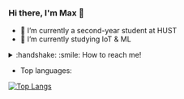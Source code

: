### Hi there, I'm Max 👋

- 🔭 I’m currently a second-year student at HUST
- 🌱 I’m currently studying IoT & ML

 

<details>
  <summary>:handshake: :smile: How to reach me!
  </summary>
<br />
 
 - [My email](mailto:maxph22112000@gmail.com) 
 
 - [Facebook](https://www.facebook.com/profile.php?id=100010363235671)
 
 - [My CV](none.pdf)
 
</details>

- Top languages:

[![Top Langs](https://github-readme-stats.vercel.app/api/top-langs/?username=manhph2211&hide=jupyter%20notebook)](https://github.com/anuraghazra/github-readme-stats)



